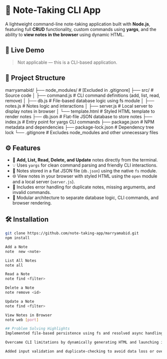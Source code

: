 # 📝 Note-Taking CLI App

A lightweight command-line note-taking application built with **Node.js**, featuring full **CRUD** functionality, custom commands using **yargs**, and the ability to **view notes in the browser** using dynamic HTML.

## 🚀 Live Demo

> Not applicable — this is a CLI-based application.

## 📂 Project Structure

marryamabid/
├── node_modules/ # [Excluded in .gitignore]
├── src/ # Source code
│ ├── command.js # CLI command definitions (add, list, read, remove)
│ ├── db.js # File-based database logic using fs module
│ ├── notes.js # Notes logic and interactions
│ ├── server.js # Local server to display notes in browser
│ └── template.html # Styled HTML template to render notes
├── db.json # Flat-file JSON database to store notes
├── index.js # Entry point for yargs CLI commands
├── package.json # NPM metadata and dependencies
├── package-lock.json # Dependency tree lock
└── .gitignore # Excludes node_modules and other unnecessary files

## ⚙️ Features

- 📌 **Add, List, Read, Delete, and Update** notes directly from the terminal.
- 💡 Uses `yargs` for clean command parsing and friendly CLI interactions.
- 💾 Notes stored in a flat JSON file (`db.json`) using the native `fs` module.
- 🌐 View notes in your browser with styled HTML using the `open` module and a local server (`server.js`).
- 🔄 Includes error handling for duplicate notes, missing arguments, and invalid commands.
- 📁 Modular architecture to separate database logic, CLI commands, and browser rendering.

## 🛠️ Installation

```bash
git clone https://github.com/note-taking-app/marryamabid.git
npm install

Add a Note
note  new <note>

List All Notes
note all

Read a Note
note find <filter>

Delete a Note
note remove <id>

Update a Note
note find <filter>

View Notes in Browser
note web [port]

## Problem Solving Highlights
Implemented file-based persistence using fs and resolved async handling with clear success/failure feedback.

Overcame CLI limitations by dynamically generating HTML and launching it via the open module for better UX.

Added input validation and duplicate-checking to avoid data loss or overwrites.
```
